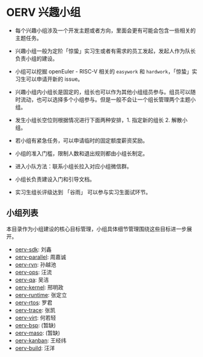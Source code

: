 # OERV 兴趣小组

- 每个兴趣小组涉及一个开发主题或者方向，里面会更有可能会包含一些相关的主题任务。

- 兴趣小组一般为定阶「惊蛰」实习生或者有需求的员工发起，发起人作为队长负责小组的建设。

- 小组可以挖掘 openEuler - RISC-V 相关的 `easywork` 和 `hardwork`，「惊蛰」实习生可以申请开新的 issue。

- 兴趣小组内小组长是固定的，组长也可以作为其他小组组员参与。组员可以随时流动，也可以选择多个小组参与。但是一般不会让一个组长管理两个主题小组。

- 发生小组长空位则根据情况进行下面两种安排，1. 指定新的组长 2. 解散小组。

- 若小组有紧急任务，可以申请临时的固定额度薪资奖励。

- 小组的准入门槛，限制人数和退出规则都由小组长制定。

- 进入小队方法：联系小组长拉入对应小组微信群。

- 小组长负责建设入门和引导文档。

- 实习生组长评级达到 「谷雨」 可以参与实习生面试环节。

## 小组列表

本目录作为小组建设的核心目标管理，小组具体细节管理围绕这些目标进一步展开。

- [oerv-sdk](./oerv-sdk.md): 刘鑫
- [oerv-parallel](./oerv-parallel.md): 周嘉诚
- [oerv-rvn](./oerv-rvn.md): 孙越池
- [oerv-ops](./oerv-ops.md): 汪流
- [oerv-qa](./oerv-qa.md): 吴洁
- [oerv-kernel](./oerv-kernel.md): 邢明政
- [oerv-runtime](./oerv-runtime.md): 张定立
- [oerv-rtos](./oerv-rtos.md): 罗君
- [oerv-trace](./oerv-trace.md): 张凯
- [oerv-virt](./oerv-virt.md): 何若轻
- [oerv-bsp](./oerv-bsp.md): (暂缺)
- [oerv-maso](./oerv-maso.md): (暂缺)
- [oerv-kanban](./oerv-kanban.md): 王经纬
- [oerv-build](./oerv-build.md): 汪洋
